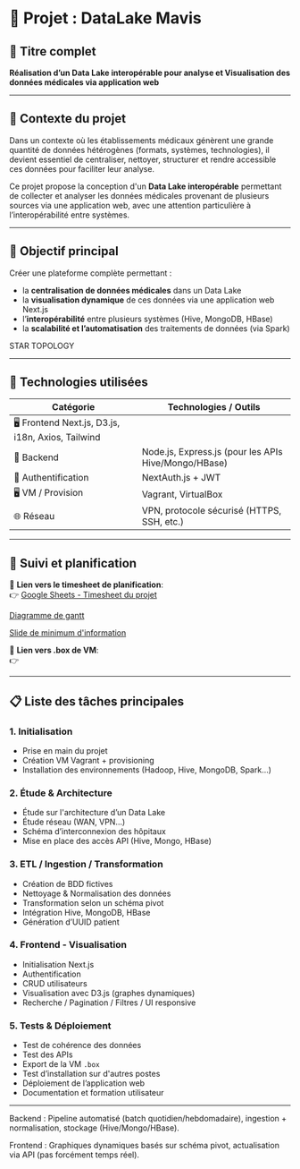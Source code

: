 # 🎯 Projet : DataLake Mavis

## 📌 Titre complet
**Réalisation d’un Data Lake interopérable pour analyse et Visualisation des données médicales via application web**

---

## 🧭 Contexte du projet

Dans un contexte où les établissements médicaux génèrent une grande quantité de données hétérogènes (formats, systèmes, technologies), il devient essentiel de centraliser, nettoyer, structurer et rendre accessible ces données pour faciliter leur analyse.

Ce projet propose la conception d'un **Data Lake interopérable** permettant de collecter et analyser les données médicales provenant de plusieurs sources via une application web, avec une attention particulière à l’interopérabilité entre systèmes.

---

## 🎯 Objectif principal

Créer une plateforme complète permettant :
- la **centralisation de données médicales** dans un Data Lake
- la **visualisation dynamique** de ces données via une application web Next.js
- l’**interopérabilité** entre plusieurs systèmes (Hive, MongoDB, HBase)
- la **scalabilité et l’automatisation** des traitements de données (via Spark)

STAR TOPOLOGY 

---

## 🧱 Technologies utilisées

| Catégorie          | Technologies / Outils                                    |
|------------------  |---------------------------------------------             |
| 🖥️ Frontend         Next.js, D3.js, i18n, Axios, Tailwind                    |
| 🔄 Backend         | Node.js, Express.js (pour les APIs Hive/Mongo/HBase)   |
| 🔐 Authentification| NextAuth.js + JWT                                      |
| 🖥️ VM / Provision  | Vagrant, VirtualBox                                    |
| 🌐 Réseau          | VPN, protocole sécurisé (HTTPS, SSH, etc.)             |

---

## 📆 Suivi et planification
📄 **Lien vers le timesheet de planification**:  
👉 [Google Sheets - Timesheet du projet](https://docs.google.com/spreadsheets/d/1JWz_dfxnkArTi9TRiZZPBILCvF8YHNExeXLZ4VoAGos/edit?gid=484971601#gid=484971601)

[Diagramme de gantt](https://docs.google.com/spreadsheets/d/1z16lRxS4UNZ_0dSJzX2hVAvIBH-Qd9ygO6pLdOZd554/edit?gid=1330547112#gid=1330547112)

[Slide de minimum d'information](https://docs.google.com/presentation/d/1pQC7ZwHdDugI1H4Ev_qz6J3Q7Yy6Jy-yy4y1MbC2p_g/edit?slide=id.gc6f9e470d_0_37#slide=id.gc6f9e470d_0_37)

📄 **Lien vers .box de VM**:  
👉 []()

---

## 📋 Liste des tâches principales

### 1. Initialisation
- Prise en main du projet
- Création VM Vagrant + provisioning
- Installation des environnements (Hadoop, Hive, MongoDB, Spark…)

### 2. Étude & Architecture
- Étude sur l'architecture d’un Data Lake
- Étude réseau (WAN, VPN…)
- Schéma d’interconnexion des hôpitaux
- Mise en place des accès API (Hive, Mongo, HBase)

### 3. ETL / Ingestion / Transformation
- Création de BDD fictives
- Nettoyage & Normalisation des données
- Transformation selon un schéma pivot
- Intégration Hive, MongoDB, HBase
- Génération d’UUID patient

### 4. Frontend - Visualisation
- Initialisation Next.js
- Authentification
- CRUD utilisateurs
- Visualisation avec D3.js (graphes dynamiques)
- Recherche / Pagination / Filtres / UI responsive

### 5. Tests & Déploiement
- Test de cohérence des données
- Test des APIs
- Export de la VM `.box`
- Test d’installation sur d'autres postes
- Déploiement de l’application web
- Documentation et formation utilisateur

---

Backend : Pipeline automatisé (batch quotidien/hebdomadaire), ingestion + normalisation, stockage (Hive/Mongo/HBase).

Frontend : Graphiques dynamiques basés sur schéma pivot, actualisation via API (pas forcément temps réel). 

